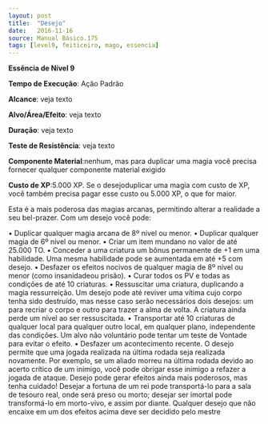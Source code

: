```yaml
---
layout: post
title:  "Desejo"
date:   2016-11-16
source: Manual Básico.175
tags: [level9, feiticeiro, mago, essencia]
---
```


**Essência de Nível 9**

**Tempo de Execução**: Ação Padrão

**Alcance**: veja texto

**Alvo/Área/Efeito**: veja texto

**Duração**: veja texto

**Teste de Resistência**: veja texto

**Componente Material**:nenhum, mas para duplicar uma magia você precisa fornecer qualquer componente material exigido

**Custo de XP**:5.000 XP. Se o desejoduplicar uma magia com custo de XP, você também precisa pagar esse custo ou 5.000 XP, o que for maior.

Esta é a mais poderosa das magias arcanas, permitindo alterar a realidade a seu bel-prazer. Com um desejo você pode:

• Duplicar qualquer magia arcana de 8º nível ou menor.
• Duplicar qualquer magia de 6º nível ou menor.
• Criar um item mundano no valor de até 25.000 TO.
• Conceder a uma criatura um bônus permanente de +1 em uma habilidade. 
Uma mesma habilidade pode se aumentada em até +5 com desejo.
• Desfazer os efeitos nocivos de qualquer magia de 8º nível ou menor (como insanidadeou prisão).
• Curar todos os PV e todas as condições de até 10 criaturas.
• Ressuscitar uma criatura, duplicando a magia ressurreição. Um desejo pode até reviver uma vítima cujo corpo tenha sido destruído, mas nesse caso serão necessários dois desejos: um para recriar o corpo e outro para trazer a alma de volta. A criatura ainda perde um nível ao ser ressuscitada.
• Transportar até 10 criaturas de qualquer local para qualquer outro local, em qualquer plano, independente das condições. Um alvo não voluntário pode tentar um teste de Vontade para evitar o efeito.
• Desfazer um acontecimento recente. 
O desejo permite que uma jogada realizada na última rodada seja realizada novamente. 
Por exemplo, se um aliado morreu na última rodada devido ao acerto crítico de um inimigo, você pode obrigar esse inimigo a refazer a jogada de ataque.
Desejo pode gerar efeitos ainda mais poderosos, mas tenha cuidado! Desejar a fortuna de um rei pode transportá-lo para a sala de tesouro real, onde será preso ou morto; desejar ser imortal pode transformá-lo em morto-vivo, e assim por diante. 
Qualquer desejo que não encaixe em um dos efeitos acima deve ser decidido pelo mestre